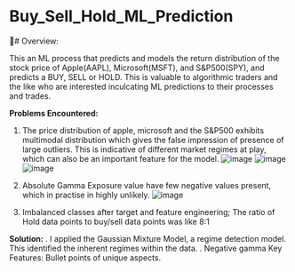 # Buy_Sell_Hold_ML_Prediction

🚀# Overview:


This an ML process that predicts and models the return distribution of the stock price of Apple(AAPL), Microsoft(MSFT), and S&P500(SPY), and predicts a BUY, SELL or HOLD. This is valuable to algorithmic traders and the like who are interested inculcating ML predictions to their processes and trades.

**Problems Encountered:**

1. The price distribution of apple, microsoft and the S&P500 exhibits multimodal distribution which gives the false impression of presence of large outliers. This is indicative of different market regimes at play, which can also be an important feature for  the model.
![image](https://github.com/user-attachments/assets/b2a00753-3870-4492-ad35-0619da374113)
![image](https://github.com/user-attachments/assets/ab0a0bfd-e7bf-4cf2-ad25-bf67856712a0)
![image](https://github.com/user-attachments/assets/adc02743-f079-44d0-a17e-6b7583c579aa)


2. Absolute Gamma Exposure value have few negative values present, which in practise in highly unlikely.
   ![image](https://github.com/user-attachments/assets/9afb4989-ebf8-41c0-aba0-791aec4bbff9)


4. Imbalanced classes after target and feature engineering; The ratio of Hold data points to buy/sell data points was like 8:1
   

**Solution:**
. I applied the Gaussian Mixture Model, a regime detection model. This identified the inherent regimes within the data.
. Negative gamma
Key Features: Bullet points of unique aspects.
